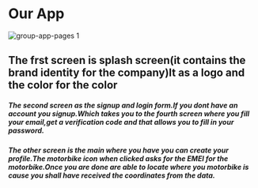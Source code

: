 # Our App

![group-app-pages 1](https://user-images.githubusercontent.com/35792781/46616177-a5747700-cb22-11e8-913f-8a953c41e5b6.jpg)

## The frst screen is splash screen(it contains the brand identity for the company)It as a logo and the color for the color

##### The second screen as the signup and login form.If you dont have an account you signup.Which takes you to the fourth screen where you fill your email,get a verification code and that allows you to fill in your password.

##### The other screen is the main where you have you can create your profile.The motorbike icon when clicked asks for the EMEI for the motorbike.Once you are done are able to locate where you motorbike is cause you shall have received the coordinates from the data.